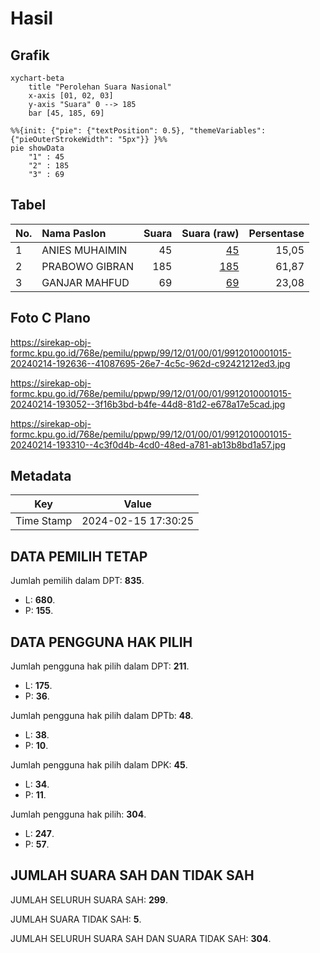 # Hasil

## Grafik

```mermaid
xychart-beta
    title "Perolehan Suara Nasional"
    x-axis [01, 02, 03]
    y-axis "Suara" 0 --> 185
    bar [45, 185, 69]
```

```mermaid
%%{init: {"pie": {"textPosition": 0.5}, "themeVariables": {"pieOuterStrokeWidth": "5px"}} }%%
pie showData
    "1" : 45
    "2" : 185
    "3" : 69
```

## Tabel

| No. | Nama Paslon    | Suara | Suara (raw) | Persentase |
|:--- |:-------------- | -----:| -----------:| ----------:|
| 1   | ANIES MUHAIMIN | 45    | [45][p-1]   | 15,05      |
| 2   | PRABOWO GIBRAN | 185   | [185][p-2]  | 61,87      |
| 3   | GANJAR MAHFUD  | 69    | [69][p-3]   | 23,08      |


[p-1]: https://github.com/gigit-pemilu/pemilu-2024/blob/main/pilpres/hitung-suara/sub/99-luar-negeri/sub/12-bandar-seri-begawan-brunei-darussalam/sub/01-bandar-seri-begawan-brunei-darussalam/sub/0001-bandar-seri-begawan-brunei-darussalam/sub/015-tps-014/sub/paslon-1.txt
[p-2]: https://github.com/gigit-pemilu/pemilu-2024/blob/main/pilpres/hitung-suara/sub/99-luar-negeri/sub/12-bandar-seri-begawan-brunei-darussalam/sub/01-bandar-seri-begawan-brunei-darussalam/sub/0001-bandar-seri-begawan-brunei-darussalam/sub/015-tps-014/sub/paslon-2.txt
[p-3]: https://github.com/gigit-pemilu/pemilu-2024/blob/main/pilpres/hitung-suara/sub/99-luar-negeri/sub/12-bandar-seri-begawan-brunei-darussalam/sub/01-bandar-seri-begawan-brunei-darussalam/sub/0001-bandar-seri-begawan-brunei-darussalam/sub/015-tps-014/sub/paslon-3.txt

## Foto C Plano

https://sirekap-obj-formc.kpu.go.id/768e/pemilu/ppwp/99/12/01/00/01/9912010001015-20240214-192636--41087695-26e7-4c5c-962d-c92421212ed3.jpg

https://sirekap-obj-formc.kpu.go.id/768e/pemilu/ppwp/99/12/01/00/01/9912010001015-20240214-193052--3f16b3bd-b4fe-44d8-81d2-e678a17e5cad.jpg

https://sirekap-obj-formc.kpu.go.id/768e/pemilu/ppwp/99/12/01/00/01/9912010001015-20240214-193310--4c3f0d4b-4cd0-48ed-a781-ab13b8bd1a57.jpg


## Metadata

| Key        | Value               |
| ---------- | ------------------- |
| Time Stamp | 2024-02-15 17:30:25 |


## DATA PEMILIH TETAP

Jumlah pemilih dalam DPT: **835**.
 * L: **680**.
 * P: **155**.

## DATA PENGGUNA HAK PILIH

Jumlah pengguna hak pilih dalam DPT: **211**.
 * L: **175**.
 * P: **36**.

Jumlah pengguna hak pilih dalam DPTb: **48**.
 * L: **38**.
 * P: **10**.

Jumlah pengguna hak pilih dalam DPK: **45**.
 * L: **34**.
 * P: **11**.

Jumlah pengguna hak pilih: **304**.
 * L: **247**.
 * P: **57**.

## JUMLAH SUARA SAH DAN TIDAK SAH

JUMLAH SELURUH SUARA SAH: **299**.

JUMLAH SUARA TIDAK SAH: **5**.

JUMLAH SELURUH SUARA SAH DAN SUARA TIDAK SAH: **304**.


